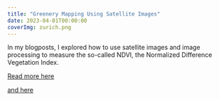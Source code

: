 ```yaml
---
title: "Greenery Mapping Using Satellite Images"
date: 2023-04-01T00:00:00
coverImg: zurich.png
---
```


In my blogposts, I explored how to use satellite images and image processing to measure the so-called NDVI, the Normalized Difference Vegetation Index.

<!--more-->


[Read more here](https://www.linkedin.com/feed/update/urn:li:activity:7046409434868174848/)

[and here](https://www.linkedin.com/feed/update/urn:li:activity:7048217145398206464/)
